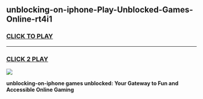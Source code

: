 
## unblocking-on-iphone-Play-Unblocked-Games-Online-rt4i1
<h3>
<a href="https://premium76.site?title=unblocking-on-iphone&ref=25A">CLICK TO PLAY</a></h3>
<hr>

<h3>
<a href="https://premium76.site?title=unblocking-on-iphone&ref=25A">CLICK 2 PLAY</a>
  
</h3>

<a href="https://premium76.site?title=unblocking-on-iphone&ref=25A"><img src="https://clearcache.store/games.png"></a>


**unblocking-on-iphone games unblocked: Your Gateway to Fun and Accessible Online Gaming**
